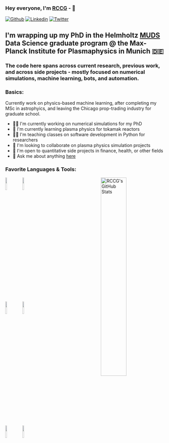 ### Hey everyone, I'm [RCCG](https://www.the-rccg.github.io/) -  👋
<!-- Your badges
You can use the website to generate badges: https://shields.io/
[![Gmail](https://img.shields.io/badge/-Gmail-Red?style=flat-square&logo=Gmail&logoColor=white&link=mailto:firstname.lastname@gmail.com)](mailto:firstname.lastname@gmail.com)
[![Outlook](https://img.shields.io/badge/-Outlook-0078D4?style=flat&logo=Microsoft-Outlook&logoColor=white&link=mailto:firstname.lastname@outlook.com)](mailto:firstname.lastname@outlook.com)
-->

[![Github](https://img.shields.io/badge/-Github-000?style=flat&logo=Github&logoColor=white)](https://github.com/the-rccg)
[![Linkedin](https://img.shields.io/badge/-LinkedIn-blue?style=flat&logo=Linkedin&logoColor=white)](https://www.linkedin.com/in/robin-greif/)
[![Twitter](https://img.shields.io/twitter/url?style=social&url=https%3A%2F%2Ftwitter.com%2FMartinFerianc)](https://twitter.com/robinccg)

<!-- Your title -->

## I'm wrapping up my PhD in the Helmholtz [MUDS](https://www.github.com/mu-ds) Data Science graduate program @ the Max-Planck Institute for Plasmaphysics in Munich 🇩🇪

### The code here spans across current research, previous work, and across side projects - mostly focused on numerical simulations, machine learning, bots, and automation.


<!-- Talking about you -->
### Basics:

Currently work on physics-based machine learning, after completing my MSc in astrophyics, and leaving the Chicago prop-trading industry for graduate school.

- 👨‍💻 I'm currently working on numerical simulations for my PhD
- 🌱 I'm currently learning plasma physics for tokamak reactors
- 👨‍🏫 I'm teaching classes on software development in Python for researchers
- 👯 I'm looking to collaborate on plasma physics simulation projects
- 💼 I'm open to quantitative side projects in finance, health, or other fields
- 💬 Ask me about anything [here](https://github.com/the-rccg/the-rccg/issues)


### Favorite Languages & Tools:

<p>
  <a href="https://github-readme-stats.vercel.app/api?username=the-rccg&show_icons=true&hide_border=true&count_private=true">
    <img width="40%" align="right" alt="RCCG's GitHub Stats" src="https://github-readme-stats.vercel.app/api?username=the-rccg&show_icons=true&hide_border=true&count_private=true" />
  </a>

  <!-- Your languages and tools. Be careful with the alignment.
  You can use this sites to get logos: https://www.vectorlogo.zone or https://simpleicons.org/
  -->
  <code><img width="10%" src="https://www.vectorlogo.zone/logos/python/python-ar21.svg"></code>
  <code><img width="10%" src="https://numba.pydata.org/_static/numba-blue-horizontal-rgb.svg"></code>
  <br />
  <code><img width="10%" src="https://www.vectorlogo.zone/logos/plot_ly/plot_ly-ar21.svg"></code>
  <code><img width="10%" src="https://www.vectorlogo.zone/logos/jupyter/jupyter-ar21.svg"></code>
  <br />
  <code><img width="10%" src="https://www.vectorlogo.zone/logos/git-scm/git-scm-ar21.svg"></code>
  <code><img width="10%" src="https://www.vectorlogo.zone/logos/visualstudio_code/visualstudio_code-ar21.svg"></code>
  <br />
</p>
